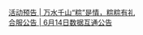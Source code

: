   
[活动预告 | 万水千山“粽”是情，粽粽有礼](http://www.dianyue.me/archives/774/15p88io89u350v34/)  
[合服公告 | 6月14日数据互通公告](http://www.dianyue.me/archives/771/rg5jlfc7aaspum6k/)